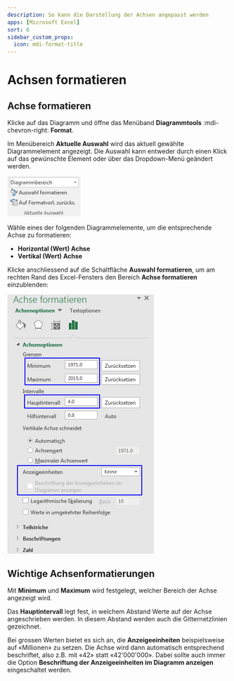 ```yaml
---
description: So kann die Darstellung der Achsen angepasst werden
apps: [Microsoft Excel]
sort: 6
sidebar_custom_props:
  icon: mdi-format-title
---
```


# Achsen formatieren



## Achse formatieren

Klicke auf das Diagramm und öffne das Menüband __Diagrammtools__ :mdi-chevron-right: __Format__.

Im Menübereich __Aktuelle Auswahl__ wird das aktuell gewählte Diagrammelement angezeigt. Die Auswahl kann entweder durch einen Klick auf das gewünschte Element oder über das Dropdown-Menü geändert werden.

![](./images/selection.ms.png)

Wähle eines der folgenden Diagrammelemente, um die entsprechende Achse zu formatieren:

- __Horizontal (Wert) Achse__
- __Vertikal (Wert) Achse__

Klicke anschliessend auf die Schaltfläche __Auswahl formatieren__, um am rechten Rand des Excel-Fensters den Bereich __Achse formatieren__ einzublenden:

![](./images/format-axis.ms.png)

## Wichtige Achsenformatierungen

Mit **Minimum** und **Maximum** wird festgelegt, welcher Bereich der Achse angezeigt wird.

Das **Hauptintervall** legt fest, in welchem Abstand Werte auf der Achse angeschrieben werden. In diesem Abstand werden auch die Gitternetzlinien gezeichnet.

Bei grossen Werten bietet es sich an, die **Anzeigeeinheiten** beispielsweise auf «Millionen» zu setzen. Die Achse wird dann automatisch entsprechend beschriftet, also z.B. mit «42» statt «42'000'000». Dabei sollte auch immer die Option __Beschriftung der Anzeigeeinheiten im Diagramm anzeigen__ eingeschaltet werden.
